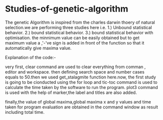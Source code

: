 # Studies-of-genetic-algorithm

The genetic Algorithm is inspired from the charles darwin thoery of natural selection.we are performing three studies here i.e. 1.) Unbound statistical behavior. 2.) bound statistical behavior. 3.) bound statistical behavior with optimisation.
the minnimum value can be easily obtained but to get maximum value a ,'-'ve sign is added in front of the function so that it automatically give maxima value.

Explanation of the code:-

very first, clear command are used to clear everything from comman , editor and workspace.
then defining search space and number cases equals to 50.then we used get_stalagmite function here.now, the first study is going to be cionducted using the for loop and tic-toc command is used to calculate the time taken by the software to run the program.
plot3 command is used with the help of marker,the label and titles are also added.

finally,the value of global maxima,global maxima x and y values and time taken for program evaluation are obtained in the command window as result including total time.

